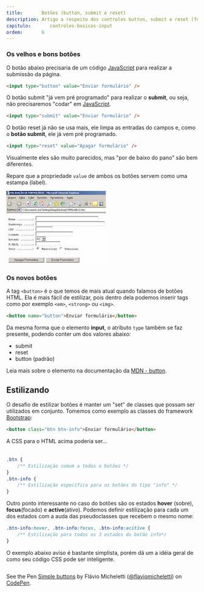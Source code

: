 ```yaml
---
title:       Botões (button, submit e reset)
description: Artigo a respeito dos controles button, submit e reset (formulário web) - HTML e CSS
capitulo:       controles-basicos-input
ordem:       6
---
```


### Os velhos e bons botões

O botão abaixo precisaria de um código [JavaScript](/javascript/) para realizar a submissão da página.

```html
<input type="button" value="Enviar formulário" />
```

O botão submit "já vem pré programado" para realizar o __submit__, ou seja, não precisaremos "codar" em [JavaScript](/javascript/).

```html
<input type="submit" value="Enviar formulário" />
```

O botão reset já não se usa mais, ele limpa as entradas do campos e, como o __botão submit__, ele já vem pré programado.

```html
<input type="reset" value="Apagar formulário" />
```

Visualmente eles são muito parecidos, mas "por de baixo do pano" são bem diferentes.

Repare que a propriedade `value` de ambos os botões servem como uma estampa (label).

![Ilustração de um campo de button, submit e reset](buttons.jpg "Ilustração de um campo de button, submit e reset")


### Os novos botões

A tag `<button>` é o que temos de mais atual quando falamos de botões HTML. Ela é mais fácil de estilizar, pois dentro
dela podemos inserir tags como por exemplo `<em>`, `<strong>` ou `<img>`.

```html
<button name="button">Enviar formulário</button>
```

Da mesma forma que o elemento __input__, o atributo `type` também se faz presente, podendo conter um dos valores abaixo:

- submit
- reset
- button (padrão)

Leia mais sobre o elemento na documentação da 
[MDN - button](https://developer.mozilla.org/pt-BR/docs/Web/HTML/Element/button).



Estilizando
---

O desafio de estilizar botões é manter um "set" de classes que possam ser utilizados em conjunto. Tomemos como exemplo
as classes do framework [Bootstrap](http://getbootstrap.com/):

```html
<button class="btn btn-info">Enviar formulário</button>
```

A CSS para o HTML acima poderia ser...

```css

.btn {
    /** Estilização comum a todos o botões */
}
.btn-info {
    /** Estilização específica para os botões do tipo "info" */
}
```

Outro ponto interessante no caso do botões são os estados __hover__ (sobre), __focus__(focado) e __active__(ativo).
Podemos definir estilização para cada um dos estados com a auda das pseudoclasses que recebem o mesmo nome:

```css
.btn-info:hover, .btn-info:focus, .btn-info:acitive {
    /** Estilização para todos os 3 estados do botão info*/
}
```

O exemplo abaixo aviso é bastante simplista, porém dá um a idéia geral de como seu código CSS pode ser inteligente.

<div data-height="178" data-theme-id="2897" data-slug-hash="emJawG" data-default-tab="null" data-user="flaviomicheletti" class='codepen'><pre><code></code></pre>
<p>See the Pen <a href='http://codepen.io/flaviomicheletti/pen/emJawG/'>Simple buttons</a> by Flávio Micheletti (<a href='http://codepen.io/flaviomicheletti'>@flaviomicheletti</a>) on <a href='http://codepen.io'>CodePen</a>.</p>
</div><script async src="//assets.codepen.io/assets/embed/ei.js"></script>